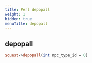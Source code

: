 ```yaml
---
title: Perl depopall
weight: 1
hidden: true
menuTitle: depopall
---
```

## depopall
```perl
$quest->depopall(int npc_type_id = 0)
```